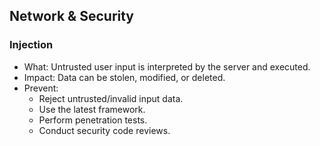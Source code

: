 ## Network & Security

### Injection

<!-- id: mtG$I:ww}V, noteType: Basic-66869 -->

- What: Untrusted user input is interpreted by the server and executed.
- Impact: Data can be stolen, modified, or deleted.
- Prevent:
  - Reject untrusted/invalid input data.
  - Use the latest framework.
  - Perform penetration tests.
  - Conduct security code reviews.
